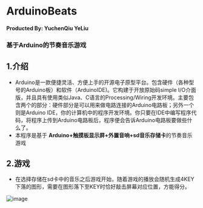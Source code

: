 # ArduinoBeats 
#### Producted By: YuchenQiu YeLiu
### 基于Arduino的节奏音乐游戏
## 1.介绍
  - Arduino是一款便捷灵活、方便上手的开源电子原型平台。包含硬件（各种型号的Arduino板）和软件（ArduinoIDE)。它构建于开放原始码simple I/O介面版，并且具有使用类似Java、C语言的Processing/Wiring开发环境。主要包含两个的部分：硬件部分是可以用来做电路连接的Arduino电路板；另外一个则是Arduino IDE，你的计算机中的程序开发环境。你只要在IDE中编写程序代码，将程序上传到Arduino电路板后，程序便会告诉Arduino电路板要做些什么了。
  - 本程序是基于 **Arduino+触摸板显示屏+外置音响+sd音乐存储卡**的节奏音乐游戏
## 2.游戏
  - 在选择存储在sd卡中的音乐之后游戏开始，随着游戏的播放会随机生成4KEY下落的图形，需要在图形落下至KEY时恰好敲击屏幕对应位置，方能得分。
  
  ![image](http://图呢.忘拍了)
